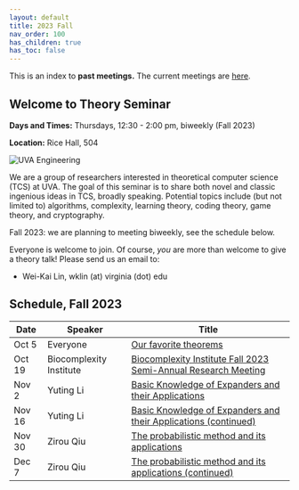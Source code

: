 ```yaml
---
layout: default
title: 2023 Fall
nav_order: 100
has_children: true
has_toc: false
---
```


This is an index to **past meetings.** The current meetings are [here](Readme.md).

Welcome to Theory Seminar
----------------------------------------
**Days and Times:** Thursdays, 12:30 - 2:00 pm, biweekly (Fall 2023)

**Location:** Rice Hall, 504

![UVA Engineering](../assets/images/uva-eng.png)

We are a group of researchers interested in theoretical computer science (TCS) at UVA.
The goal of this seminar is to share both novel and classic ingenious ideas 
in TCS, broadly speaking.
Potential topics include (but not limited to) algorithms, complexity,
learning theory, coding theory, game theory, and cryptography.

Fall 2023: we are planning to meeting biweekly, see the schedule below.

Everyone is welcome to join.
Of course, *you* are more than welcome to give a theory talk! 
Please send us an email to:

- Wei-Kai Lin, wklin (at) virginia (dot) edu

Schedule, Fall 2023
----------------------------------------

|Date    |Speaker               |Title                                    |
|--------|----------------------|-----------------------------------------|
|Oct 5   |Everyone              |[Our favorite theorems](20231005-fav-thm.md)                            |
|Oct 19  |Biocomplexity Institute  | [Biocomplexity Institute Fall 2023 Semi-Annual Research Meeting](https://biocomplexity.virginia.edu/event/biocomplexity-institute-fall-2023-semi-annual-research-meeting)      |
|Nov 2   |Yuting Li  | [Basic Knowledge of Expanders and their Applications](20231102-expanders.md)  |
|Nov 16  |Yuting Li  | [Basic Knowledge of Expanders and their Applications (continued)](20231116-expanders.md)  |
|Nov 30  |Zirou Qiu  | [The probabilistic method and its applications](20231130-prob-method.md)  |
|Dec 7   |Zirou Qiu  | [The probabilistic method and its applications (continued)](20231207-prob-method.md)  |
